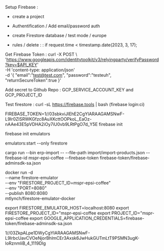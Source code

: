 
Setup Firebase : 
- create a project
- Authentification / Add email/password auth

- create Firestore database / test mode / europe
- rules / delete : 
    : if
  request.time < timestamp.date(2023, 3, 17);
    
Get Firebase Token : 
curl -X POST \  'https://www.googleapis.com/identitytoolkit/v3/relyingparty/verifyPassword?key=$API_KEY' \
  -H 'content-type: application/json' \
  -d '{ "email":"test@test.com", "password":"testeuh", "returnSecureToken":true }'

Add secret to Github Repo : 
GCP_SERVICE_ACCOUNT_KEY and GCP_PROJECT_ID





Test firestore : 
curl -sL https://firebase.tools | bash
(firebase login:ci)

FIREBASE_TOKEN=1//03sbkviJIEhE2CgYIARAAGAMSNwF-L9Ir0ZlSRWKGfzc8AuXKcttOOPkoL_EaOz-nAAe43E5pVDHA2iOy7iU0vb9LRtPgO7d_Y5E
firebase init

firebase init emulators 


emulators:start --only firestore


cargo run --bin erp-import -- --file-path import/import-products.json --firebase-id mspr-epsi-coffee --firebase-token firebase-token/firebase-adminsdk-sa.json

docker run -d \
  --name firestore-emulator \
  --env "FIRESTORE_PROJECT_ID=mspr-epsi-coffee" \
  --env "PORT=8080" \
  --publish 8080:8080 \
  mtlynch/firestore-emulator-docker

export FIRESTORE_EMULATOR_HOST=localhost:8080
export FIRESTORE_PROJECT_ID="mspr-epsi-coffee
export PROJECT_ID="mspr-epsi-coffee
export GOOGLE_APPLICATION_CREDENTIALS=firebase-token/firebase-adminsdk-sa.json



1//03ZkpALpe1DWyCgYIARAAGAMSNwF-L9IrbcUavCVOeNjorBhlmCEr3Axsk6JwHukGUTmLtT9PSMN3ugK-loRznmIiB_4_1119Dlg